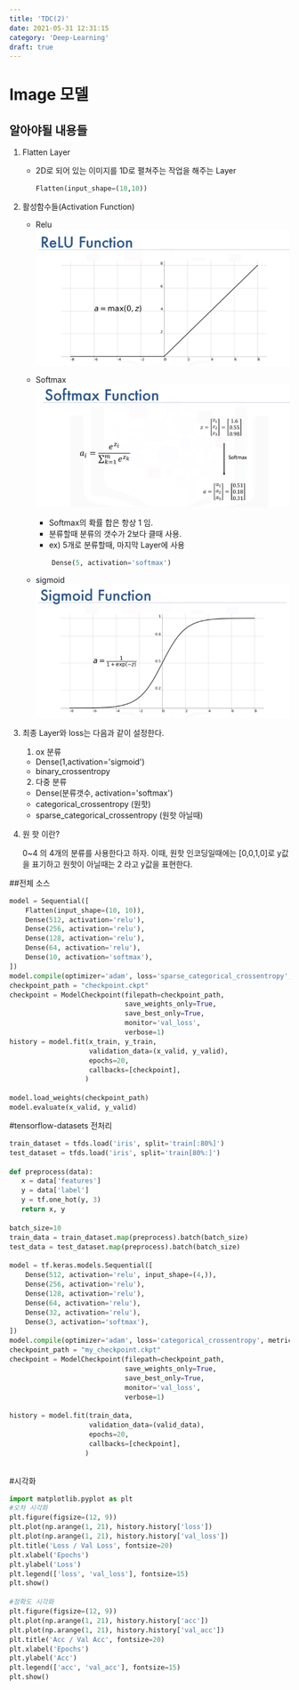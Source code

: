 ```yaml
---
title: 'TDC(2)'
date: 2021-05-31 12:31:15
category: 'Deep-Learning'
draft: true
---
```


# Image 모델

## 알아야될 내용들

1. Flatten Layer
    - 2D로 되어 있는 이미지를 1D로 펼쳐주는 작업을 해주는 Layer
        ```python
        Flatten(input_shape=(10,10))
        ```

2. 활성함수들(Activation Function)
    - Relu
      ![relu](./img/relu.png)

    - Softmax
      ![softmax](./img/softmax.png)
        - Softmax의 롹률 합은 항상 1 임.
        - 분류할때 분류의 갯수가 2보다 클때 사용.
        - ex) 5개로 분류할때, 마지막 Layer에 사용
         ```python
             Dense(5, activation='softmax')
         ```

    - sigmoid
      ![sigmoid](./img/sigmoid.png)

3. 최종 Layer와 loss는 다음과 같이 설정한다.
    1. ox 분류
      - Dense(1,activation='sigmoid')
      - binary_crossentropy
    2. 다중 분류
      - Dense(분류갯수, activation='softmax')
      - categorical_crossentropy (원핫)
      - sparse_categorical_crossentropy (원핫 아닐때)
   
4. 원 핫 이란?
   
   0~4 의 4개의 분류를 사용한다고 하자. 이때, 원핫 인코딩일때에는 [0,0,1,0]로 y값을 표기하고
   원핫이 아닐때는 2 라고 y값을 표현한다.
   
   
##전체 소스   
```python
model = Sequential([
    Flatten(input_shape=(10, 10)),
    Dense(512, activation='relu'),
    Dense(256, activation='relu'),
    Dense(128, activation='relu'),
    Dense(64, activation='relu'),
    Dense(10, activation='softmax'),
])
model.compile(optimizer='adam', loss='sparse_categorical_crossentropy', metrics=['acc'])
checkpoint_path = "checkpoint.ckpt"
checkpoint = ModelCheckpoint(filepath=checkpoint_path, 
                             save_weights_only=True, 
                             save_best_only=True, 
                             monitor='val_loss', 
                             verbose=1)
history = model.fit(x_train, y_train,
                    validation_data=(x_valid, y_valid),
                    epochs=20,
                    callbacks=[checkpoint],
                   )
                   
model.load_weights(checkpoint_path)
model.evaluate(x_valid, y_valid)
```


#tensorflow-datasets 전처리

```python
train_dataset = tfds.load('iris', split='train[:80%]')
test_dataset = tfds.load('iris', split='train[80%:]')

def preprocess(data):
   x = data['features']
   y = data['label']
   y = tf.one_hot(y, 3)
   return x, y
   
batch_size=10
train_data = train_dataset.map(preprocess).batch(batch_size)
test_data = test_dataset.map(preprocess).batch(batch_size)

model = tf.keras.models.Sequential([
    Dense(512, activation='relu', input_shape=(4,)),
    Dense(256, activation='relu'),
    Dense(128, activation='relu'),
    Dense(64, activation='relu'),
    Dense(32, activation='relu'),
    Dense(3, activation='softmax'),
])
model.compile(optimizer='adam', loss='categorical_crossentropy', metrics=['acc'])
checkpoint_path = "my_checkpoint.ckpt"
checkpoint = ModelCheckpoint(filepath=checkpoint_path, 
                             save_weights_only=True, 
                             save_best_only=True, 
                             monitor='val_loss', 
                             verbose=1)
                             
history = model.fit(train_data,
                    validation_data=(valid_data),
                    epochs=20,
                    callbacks=[checkpoint],
                   )
                   
```

#시각화
```python
import matplotlib.pyplot as plt
#오차 시각화
plt.figure(figsize=(12, 9))
plt.plot(np.arange(1, 21), history.history['loss'])
plt.plot(np.arange(1, 21), history.history['val_loss'])
plt.title('Loss / Val Loss', fontsize=20)
plt.xlabel('Epochs')
plt.ylabel('Loss')
plt.legend(['loss', 'val_loss'], fontsize=15)
plt.show()

#정확도 시각화
plt.figure(figsize=(12, 9))
plt.plot(np.arange(1, 21), history.history['acc'])
plt.plot(np.arange(1, 21), history.history['val_acc'])
plt.title('Acc / Val Acc', fontsize=20)
plt.xlabel('Epochs')
plt.ylabel('Acc')
plt.legend(['acc', 'val_acc'], fontsize=15)
plt.show()
```